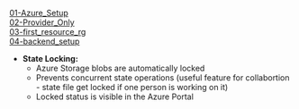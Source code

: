 [01-Azure_Setup](./azure_setup)  
[02-Provider_Only](./Provider_only)  
[03-first_resource_rg](./first-resource-rg)  
[04-backend_setup](./backend_provisioning)  
  - **State Locking:**
    - Azure Storage blobs are automatically locked
    - Prevents concurrent state operations (useful feature for collabortion - state file get locked if one person is working on it)
    - Locked status is visible in the Azure Portal
